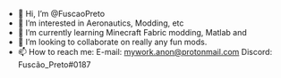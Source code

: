 - 👋 Hi, I’m @FuscaoPreto
- 👀 I’m interested in Aeronautics, Modding, etc
- 🌱 I’m currently learning Minecraft Fabric modding, Matlab and
- 💞️ I’m looking to collaborate on really any fun mods.
- 📫 How to reach me: 
      E-mail:   mywork.anon@protonmail.com
      Discord:  Fuscão_Preto#0187
<!---
FuscaoPreto/FuscaoPreto is a ✨ special ✨ repository because its `README.md` (this file) appears on your GitHub profile.
You can click the Preview link to take a look at your changes.
--->
